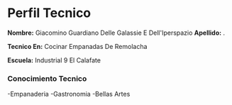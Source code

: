 # Perfil Tecnico

**Nombre:** Giacomino Guardiano Delle Galassie E Dell'Iperspazio
**Apellido:** .


**Tecnico En:** Cocinar Empanadas De Remolacha

**Escuela:** Industrial 9 El Calafate

### Conocimiento Tecnico
  -Empanaderia
  -Gastronomia
  -Bellas Artes
  
